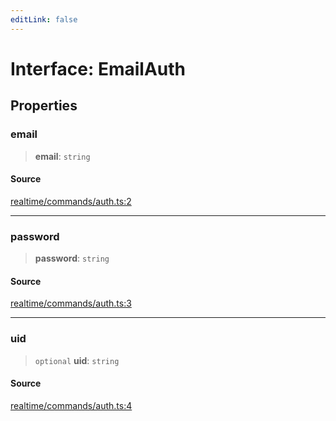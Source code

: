 ```yaml
---
editLink: false
---
```


# Interface: EmailAuth

## Properties

### email

> **email**: `string`

#### Source

[realtime/commands/auth.ts:2](https://github.com/directus/directus/blob/7789a6c53/sdk/src/realtime/commands/auth.ts#L2)

---

### password

> **password**: `string`

#### Source

[realtime/commands/auth.ts:3](https://github.com/directus/directus/blob/7789a6c53/sdk/src/realtime/commands/auth.ts#L3)

---

### uid

> `optional` **uid**: `string`

#### Source

[realtime/commands/auth.ts:4](https://github.com/directus/directus/blob/7789a6c53/sdk/src/realtime/commands/auth.ts#L4)
